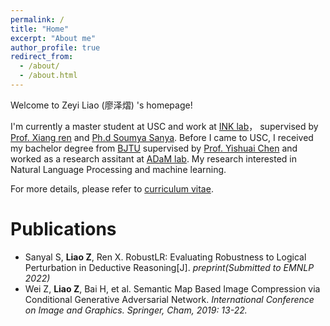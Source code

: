 ```yaml
---
permalink: /
title: "Home"
excerpt: "About me"
author_profile: true
redirect_from:
  - /about/
  - /about.html
---
```



Welcome to Zeyi Liao (廖泽熠) 's homepage!

I'm currently a master student at USC and work at [INK lab](https://inklab.usc.edu/)， supervised by [Prof. Xiang ren](https://shanzhenren.github.io/) and [Ph.d Soumya Sanya](https://soumyasanyal.github.io/). Before I came to USC, I received my bachelor degree from [BJTU](http://en.njtu.edu.cn/) supervised by [Prof. Yishuai Chen](http://eie.bjtu.edu.cn/WebHtml/szdw/0406) and worked as a research assitant at [ADaM lab](https://adam-bjtu.org/#/zhcn/home).
My research interested in Natural Language Processing and machine learning.

For more details, please refer to [curriculum vitae](../Resume.pdf).


# Publications

- Sanyal S, **Liao Z**, Ren X. RobustLR: Evaluating Robustness to Logical Perturbation in Deductive Reasoning[J]. *preprint(Submitted to EMNLP 2022)*
- Wei Z, **Liao Z**, Bai H, et al. Semantic Map Based Image Compression via Conditional Generative Adversarial Network. *International Conference on Image and Graphics. Springer, Cham, 2019: 13-22.*
